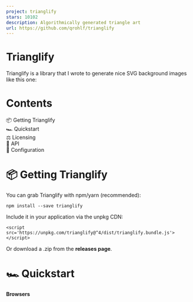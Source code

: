 ```yaml
---
project: trianglify
stars: 10102
description: Algorithmically generated triangle art
url: https://github.com/qrohlf/trianglify
---
```


Trianglify
==========

Trianglify is a library that I wrote to generate nice SVG background images like this one:

Contents
========

📦 Getting Trianglify  
🏎 Quickstart  
⚖️ Licensing  
📖 API  
🎨 Configuration

📦 Getting Trianglify
=====================

You can grab Trianglify with npm/yarn (recommended):

```
npm install --save trianglify
```

Include it in your application via the unpkg CDN:

```
<script src='https://unpkg.com/trianglify@^4/dist/trianglify.bundle.js'></script>
```

Or download a .zip from the **releases page**.

🏎 Quickstart
=============

**Browsers**

<script src\='https://unpkg.com/trianglify@^4/dist/trianglify.bundle.js'\></script\>
<script\>
  const pattern \= trianglify({
    width: window.innerWidth,
    height: window.innerHeight
  })
  document.body.appendChild(pattern.toCanvas())
</script\>

**Node**

const trianglify \= require('trianglify')
const fs \= require('fs')

const canvas \= trianglify({
  width: 1920,
  height: 1080
}).toCanvas()

const file \= fs.createWriteStream('trianglify.png')
canvas.createPNGStream().pipe(file)

You can see the `examples/` folder for more usage examples.

The https://trianglify.io/ GUI is a good place to play around with the various configuration parameters and see their effect on the generated output, live.

⚖️ Licensing
============

The source code of Trianglify is licensed under version 3 of the GNU General Public License (GPLv3). This means that any websites, apps, or other projects that include the Trianglify javascript library need to be released under a compatible open-source license. If you are interested in using Trianglify in a closed-source project, please email qr@qrohlf.com to purchase a commercial license.

**However**, it's worth noting that you own the copyright to the output image files which you create using Trianglify, just like you own the copyright to an image created using something like GIMP. If you just want to use an image file that was generated using Trianglify in your project, and do not plan to distribute the Trianglify source code or compiled versions of it, you do not need to worry about the license restrictions described above.

📖 API
======

Trianglify is primarily used by calling the `trianglify` function, which returns a `trianglify.Pattern` object.

// load the library, either via a window global (browsers) or require call (node)
// in es-module environments, you can \`import trianglify from 'trianglify'\` as well
const trianglify \= window.trianglify || require('trianglify')

const options \= { height: 400, width: 600 }
const pattern \= trianglify(options)
console.log(pattern instanceof trianglify.Pattern) // true

pattern
-------

This object holds the generated geometry and colors, and exposes a number of methods for rendering this geometry to the DOM or a Canvas.

**`pattern.opts`**

Object containing the options used to generate the pattern.

**`pattern.points`**

The pseudo-random point grid used for the pattern geometry, in the following format:

\[
  \[x, y\],
  \[x, y\],
  \[x, y\],
  // and so on...
\]

**`pattern.polys`**

The array of colored polygons that make up the pattern, in the following format:

// {x, y} center of the first polygon in the pattern
pattern.polys\[0\].centroid

// \[i, i, i\] three indexes into the pattern.points array, 
// defining the shape corners
pattern.polys\[0\].vertexIndices

// Chroma.js color object defining the color of the polygon
pattern.polys\[0\].color

**`pattern.toSVG(destSVG?, svgOpts?)`**

Rendering function for SVG. In browser or browser-like (e.g. JSDOM) environments, this will return a SVGElement DOM node. In node environments, this will return a lightweight node tree structure that can be serialized to a valid SVG string using the `toString()` function.

If an existing svg element is passed as the `destSVG`, this function will render the pattern to the pre-existing element instead of creating a new one.

The `svgOpts` option allows for some svg-specific customizations to the output:

const svgOpts \= {
  // Include or exclude the xmlns='http://www.w3.org/2000/svg' attribute on
  // the root <svg> tag. See https://github.com/qrohlf/trianglify/issues/41
  // for additional details on why this is sometimes important
  includeNamespace: true,
  // Controls how many decimals to round coordinate values to.
  // You can set this to -1 to disable rounding. Default is 1.
  coordinateDecimals: 1
}

**`pattern.toSVGTree(svgOpts?)`**

Alternate rendering function for SVG. Returns a lightweight node tree structure that can be seralized to a valid SVG string using the `toString()` function. In node environments, this is an alias for `pattern.toSVG()`.

**`pattern.toCanvas(destCanvas?, canvasOpts?)`**

Rendering function for canvas. In browser and browser-like environments, returns a Canvas HTMLElement node. In node environments, this will return a node-canvas object which follows a superset of the Web Canvas API.

If an existing canvas element is passed as the `destCanvas`, this function will render the pattern to the pre-existing element instead of creating a new one.

To use this in a node.js environment, the optional dependency node-canvas needs to be installed as a dependency of your project `npm install -save canvas`.

The `canvasOpts` option allows for some canvas-specific customizations to the output:

const canvasOpts \= {
  // determines how the canvas is rendered on high-DPI (aka "retina") devices.
  // - 'auto' will automatically render the canvas at the appropriate scale ratio
  //   for pixel-perfect display.
  // - a numeric value will render the canvas at that specific scale factor
  //   for example, 2.0 will render it at 2x resolution, wheras 0.5 will render
  //   at half resolution
  // - 'false' will disable scaling, and the canvas will be rendered at the 
  //   exact resolution specified by \`width, height\`
  scaling: 'auto',
  // if the canvas is rendered at a different resolution than the {width, height}
  // trianglify will apply some inline style attributes to scale it back to
  // the requested {width, height} options. Set applyCssScaling to false to 
  // disable this behavior.
  applyCssScaling: true
}

🎨 Configuration
================

Trianglify is configured by an options object passed in as the only argument. The following option keys are supported, see below for a complete description of what each option does.

const defaultOptions \= {
  width: 600,
  height: 400,
  cellSize: 75,
  variance: 0.75,
  seed: null,
  xColors: 'random',
  yColors: 'match',
  fill: true,
  palette: trianglify.colorbrewer,
  colorSpace: 'lab',
  colorFunction: trianglify.colorFunctions.interpolateLinear(0.5),
  strokeWidth: 0,
  points: null
}

**`width`**

Integer, defaults to `600`. Specify the width in pixels of the pattern to generate.

**`height`**

Integer, defaults to `400`. Specify the height in pixels of the pattern to generate.

**`cellSize`**

Integer, defaults to `75`. Specify the size in pixels of the mesh used to generate triangles. Larger values will result in coarser patterns, smaller values will result in finer patterns. Note that very small values may dramatically increase the runtime of Trianglify.

**`variance`**

Decimal value between 0 and 1 (inclusive), defaults to `0.75`. Specify the amount of randomness used when generating triangles. You may set this higher than 1, but doing so may result in patterns that include "gaps" at the edges.

**`seed`**

String, defaults to `null`. Seeds the random number generator to create repeatable patterns. When set to null, the RNG will be seeded with random values from the environment. An example usage would be passing in blog post titles as the seed to generate unique but consistient trianglify patterns for every post on a blog site.

**`xColors`**

False, string, or array of CSS-formatted colors, default is `'random'`. Specify the color gradient used on the x axis.

Valid string values are 'random', or the name of a colorbrewer palette (i.e. 'YlGnBu' or 'RdBu'). When set to 'random', a gradient will be randomly selected from the colorbrewer library.

Valid array values should specify the color stops in any CSS format (i.e. `['#000000', '#4CAFE8', '#FFFFFF']`).

**`yColors`**

False, string or array of CSS-formatted colors, default is `'match'`. When set to 'match' the x-axis color gradient will be used on both axes. Otherwise, accepts the same options as xColors.

**`palette`**

The array of color combinations to pick from when using `random` for the xColors or yColors. See `src/utils/colorbrewer.js` for the format of this data.

**`colorSpace`**

String, defaults to `'lab'`. Set the color space used for generating gradients. Supported values are rgb, hsv, hsl, hsi, lab and hcl. See this blog post for some background on why this matters.

**`colorFunction`**

Specify a custom function for coloring triangles, defaults to `null`. Accepts a function to override the standard gradient coloring, which is passed a variety of data about the pattern and each polygon and must return a Chroma.js color object.

See `examples/color-function-example.html` and `src/utils/colorFunctions.js` for more information about the built-in color functions, and how to write custom color functions.

**`fill`**

Boolean, defaults to `true`. Specifies whether the polygons generated by Trianglify should be filled in.

**`strokeWidth`**

Number, defaults to 0. Specify the width of the strokes used to outline the polygons. This can be used in conjunction with `fill: false` to generate weblike patterns.

**`points`**

Array of points (\[x, y\]) to triangulate, defaults to null. When not specified an array randomised points is generated filling the space. Points must be within the coordinate space defined by `width` and `height`. See `examples/custom-points-example.html` for a demonstration of how this option can be used to generate circular trianglify patterns.
